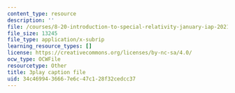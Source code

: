 ```yaml
---
content_type: resource
description: ''
file: /courses/8-20-introduction-to-special-relativity-january-iap-2021/34c4699436667e6c47c128f32cedcc37_lRSMmxJeaKA.srt
file_size: 13245
file_type: application/x-subrip
learning_resource_types: []
license: https://creativecommons.org/licenses/by-nc-sa/4.0/
ocw_type: OCWFile
resourcetype: Other
title: 3play caption file
uid: 34c46994-3666-7e6c-47c1-28f32cedcc37
---
```

